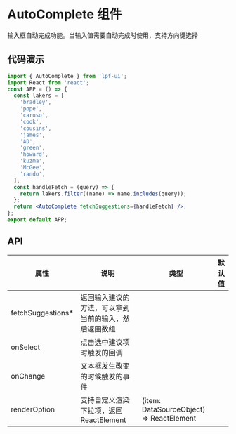 # AutoComplete 组件

输入框自动完成功能。当输入值需要自动完成时使用，支持方向键选择

## 代码演示

```jsx
import { AutoComplete } from 'lpf-ui';
import React from 'react';
const APP = () => {
  const lakers = [
    'bradley',
    'pope',
    'caruso',
    'cook',
    'cousins',
    'james',
    'AD',
    'green',
    'howard',
    'kuzma',
    'McGee',
    'rando',
  ];
  const handleFetch = (query) => {
    return lakers.filter((name) => name.includes(query));
  };
  return <AutoComplete fetchSuggestions={handleFetch} />;
};
export default APP;
```

## API

| 属性 | 说明 | 类型 | 默认值 |
| --- | --- | --- | --- |
| fetchSuggestions\* | 返回输入建议的方法，可以拿到当前的输入，然后返回数组 |  |  |
| onSelect | 点击选中建议项时触发的回调 |  |  |
| onChange | 文本框发生改变的时候触发的事件 |  |  |
| renderOption | 支持自定义渲染下拉项，返回 ReactElement | (item: DataSourceObject) => ReactElement |  |
